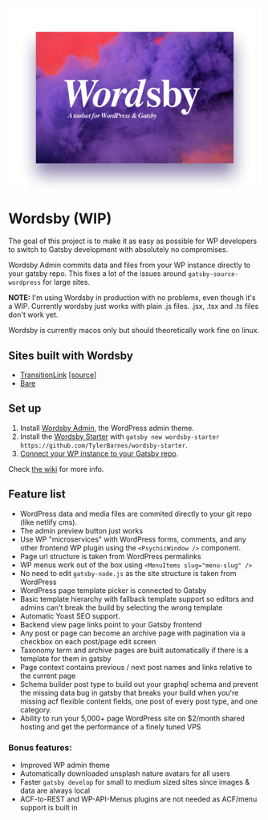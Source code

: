 ![Wordsby logo](wordsby-logo.png?raw=true "Wordsby Admin logo")

# Wordsby (WIP)

The goal of this project is to make it as easy as possible for WP developers to switch to Gatsby development with absolutely no compromises.

Wordsby Admin commits data and files from your WP instance directly to your gatsby repo. This fixes a lot of the issues around `gatsby-source-wordpress` for large sites.

**NOTE:** I'm using Wordsby in production with no problems, even though it's a WIP. Currently wordsby just works with plain .js files. .jsx, .tsx and .ts files don't work yet.

Wordsby is currently macos only but should theoretically work fine on linux.

## Sites built with Wordsby

- [TransitionLink](https://transitionlink.tylerbarnes.ca) [[source]](https://github.com/TylerBarnes/TransitionLinkDocs/)
- [Bare](https://bare.ca)

## Set up

1. Install [Wordsby Admin](https://github.com/TylerBarnes/wordsby-admin), the WordPress admin theme.
2. Install the [Wordsby Starter](https://github.com/TylerBarnes/wordsby-starter) with `gatsby new wordsby-starter https://github.com/TylerBarnes/wordsby-starter`.
3. [Connect your WP instance to your Gatsby repo](https://github.com/TylerBarnes/wordsby/wiki/Github---Gitlab-integration-setup).

Check [the wiki](https://github.com/TylerBarnes/wordsby/wiki) for more info.

## Feature list

- WordPress data and media files are commited directly to your git repo (like netlify cms).
- The admin preview button just works
- Use WP "microservices" with WordPress forms, comments, and any other frontend WP plugin using the `<PsychicWindow />` component.
- Page url structure is taken from WordPress permalinks
- WP menus work out of the box using `<MenuItems slug="menu-slug" />`
- No need to edit `gatsby-node.js` as the site structure is taken from WordPress
- WordPress page template picker is connected to Gatsby
- Basic template hierarchy with fallback template support so editors and admins can't break the build by selecting the wrong template
- Automatic Yoast SEO support.
- Backend view page links point to your Gatsby frontend
- Any post or page can become an archive page with pagination via a checkbox on each post/page edit screen
- Taxonomy term and archive pages are built automatically if there is a template for them in gatsby
- Page context contains previous / next post names and links relative to the current page
- Schema builder post type to build out your graphql schema and prevent the missing data bug in gatsby that breaks your build when you're missing acf flexible content fields, one post of every post type, and one category.
- Ability to run your 5,000+ page WordPress site on $2/month shared hosting and get the performance of a finely tuned VPS

### Bonus features:

- Improved WP admin theme
- Automatically downloaded unsplash nature avatars for all users
- Faster `gatsby develop` for small to medium sized sites since images & data are always local
- ACF-to-REST and WP-API-Menus plugins are not needed as ACF/menu support is built in
